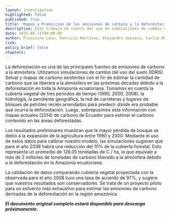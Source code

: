 ```yaml
---
layout: investigation
highlighted: false
published: true
title: 'Mapeo y Predicción de las emisiones de carbono y la deforestación en la Amazonía ecuatoriana (Resumen)'
description: Este trabajo da cuenta del uso de simulaciones de cambio del uso del suelo (IDRISI Selva) y mapas de carbono existentes con el fin de estimar la cantidad de carbono que se liberará a la atmósfera en las próximas décadas debido a la deforestación en toda la Amazonía ecuatoriana.
date: 2015-09-11T00:00:00
author: Francisco Laso, Patricia Martínez, Alejandra Guevara, Carlos Mena, USFQ
link:
policy_brief: false
chapters:
---
```

La deforestación es una de las principales fuentes de emisiones de carbono a la atmósfera. Utilizamos simulaciones de cambio del uso del suelo (IDRISI Selva) y mapas de carbono existentes con el fin de estimar la cantidad de carbono que se liberará a la atmósfera en las próximas décadas debido a la deforestación en toda la Amazonía ecuatoriana. Tomamos en cuenta la cubierta vegetal de tres períodos de tiempo (1990, 2000, 2008), la hidrología, la pendiente geográfica, la red de carreteras y lugares de bloques de petróleo recién arrendados para predecir dónde era probable que ocurra la deforestación. Luego, sobrepusimos esta información con mapas actuales (2014) de carbono de Ecuador para estimar el carbono contenido en las áreas deforestadas.

Los resultados preliminares muestran que la mayor pérdida de bosque se debió a la expansión de la agricultura entre 1990 y 2000. Mediante el uso de estos datos para calibrar nuestro modelo, las simulaciones sugieren que para el año 2038 habrá una reducción del 10% de la cubierta forestal. Esto representa un promedio de 126.05 toneladas de C / ha, lo que equivale a más de 2 millones de toneladas de carbono liberado a la atmósfera debido a la deforestación en la Amazonía ecuatoriana.

La validación de datos comparando cubierta vegetal proyectada con la observada para el año 2008 tuvo una tasa de acuerdo de 97%, y sugiere que nuestros resultados son conservadores. Se trata de un proyecto piloto para un esfuerzo más exhaustivo para estimar las emisiones de carbono derivadas de la deforestación en la región amazónica.

<b>
<em>El documento original completo estará disponible para descarga próximamente.</em>
</b>
